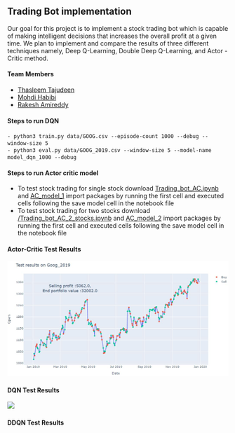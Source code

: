 ## Trading Bot implementation

Our goal for this project is to implement a stock trading bot which is capable of making intelligent decisions that increases the overall profit at a given time. We plan to implement and compare the results of three different techniques namely,  Deep Q-Learning, Double Deep Q-Learning, and Actor -Critic method.

#### Team Members

- [Thasleem Tajudeen](https://github.com/Thaslim)
- [Mohdi Habibi](https://github.com/mohdihabibi)
- [Rakesh Amireddy](https://github.com/rakeshamireddy)


#### Steps to run DQN 

    - python3 train.py data/GOOG.csv --episode-count 1000 --debug --window-size 5
    - python3 eval.py data/GOOG_2019.csv --window-size 5 --model-name model_dqn_1000 --debug
    
#### Steps to run Actor critic model
   - To test stock trading for single stock download [Trading_bot_AC.ipynb](Actor-Critic/Trading_bot_AC.ipynb) and [AC_model_1](Actor-Critic/AC_model_1) import packages by running the first cell and executed cells following the save model cell in the notebook file
   - To test stock trading for two stocks download [/Trading_bot_AC_2_stocks.ipynb](Actor-Critic/Trading_bot_AC_2_stocks.ipynb) and [AC_model_2](Actor-Critic/AC_model_2) import packages by running the first cell and executed cells following the save model cell in the notebook file


#### Actor-Critic Test Results
![](Actor-Critic/Test_results-AC.JPG)

#### DQN Test Results
![](https://github.com/mohdihabibi/Trading-Bot/blob/master/DQN/plots/DQN_Test_Sell_vs_Buy.png)

#### DDQN Test Results
